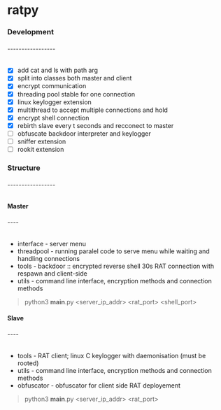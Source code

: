 # ratpy
### Development
###### -----------------
* [x] add cat and ls with path arg
* [x] split into classes both master and client
* [x] encrypt communication
* [x] threading pool stable for one connection
* [x] linux keylogger extension
* [x] multithread to accept multiple connections and hold 
* [x] encrypt shell connection
* [x] rebirth slave every t seconds and recconect to master 
* [ ] obfuscate backdoor interpreter and keylogger 
* [ ] sniffer extension
* [ ] rookit extension
### Structure
###### -----------------

#### Master
###### ----
* interface - server menu
* threadpool - running paralel code to serve menu while waiting and handling connections
* tools - backdoor :: encrypted reverse shell 30s RAT connection with respawn and client-side
* utils - command line interface, encryption methods and connection methods
> python3 __main__.py <server_ip_addr> <rat_port> <shell_port>


#### Slave
###### ----
* tools - RAT client; linux C keylogger with daemonisation (must be rooted)
* utils - command line interface, encryption methods and connection methods
* obfuscator - obfuscator for client side RAT deployement
> python3 __main__.py <server_ip_addr> <rat_port>
</br>
